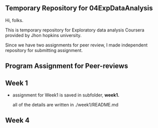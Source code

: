 ## Temporary Repository for 04ExpDataAnalysis

Hi, folks.

This is temporary repository for Exploratory data analysis Coursera provided by Jhon hopkins university.

Since we have two assignments for peer review, I made independent repository for submitting assignment.

## Program Assignment for Peer-reviews


## Week 1

- assignment for Week1 is saved in subfolder, **week1.**

  all of the details are written in ./week1/README.md
  
## Week 4
